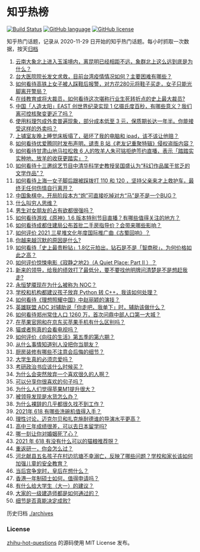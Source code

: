 # 知乎热榜
[![Build Status](https://github.com/ToWeLong/zhihu-hot-questions/workflows/CI/badge.svg)](https://github.com/ToWeLong/zhihu-hot-questions/actions)
[![GitHub language](https://img.shields.io/badge/language-golang-orange.svg)](https://golang.org/)
[![GitHub license](https://img.shields.io/github/license/ToWeLong/zhihu-hot-questions)](https://github.com/ToWeLong/zhihu-hot-questions/blob/main/LICENSE)

知乎热门话题，记录从 2020-11-29 日开始的知乎热门话题。每小时抓取一次数据，按天[归档](./archives)

<!-- BEGIN -->

1. [云南大象北上进入玉溪境内，离昆明已经相距不远，象群北上这么远到底是为什么？](https://www.zhihu.com/question/461780294)
1. [台大医院院长发文求救，目前台湾疫情情况如何？主要困难有哪些？](https://www.zhihu.com/question/461718906)
1. [如何看待高铁上女子被人踩鞋后报警，对方花280元将鞋子买走，女子只能光脚离开警局？](https://www.zhihu.com/question/461397187)
1. [在线教育或将大裁员，如何看待这次堪称行业生死转折点的史上最大裁员?](https://www.zhihu.com/question/461837840)
1. [中国「人造太阳」EAST 创世界纪录实现 1 亿摄氏度百秒，有哪些意义？我们离可控核聚变更近了吗？](https://www.zhihu.com/question/461890685)
1. [使用料理包成外卖普遍现象，部分成本低至 3 元，保质期长达一年半。你能接受这样的外卖吗？](https://www.zhihu.com/question/461747523)
1. [上铺室友晚上睡觉床板塌了，砸坏了我的电脑和 ipad，该不该让他赔？](https://www.zhihu.com/question/460572374)
1. [如何看待优爱腾同时发布声明，谴责 B 站《老友记重聚特辑》侵权盗版内容？](https://www.zhihu.com/question/461879768)
1. [如何看待甘肃山地马拉松救 6 人的牧羊人朱可铭拒绝签约直播，表示「踏踏实实种地、放羊的收获更踏实」？](https://www.zhihu.com/question/461751615)
1. [如何看待十三邀综艺节目中清华科学史教授吴国盛认为“科幻作品属于贫乏的文学作品”？](https://www.zhihu.com/question/461687691)
1. [如何看待上海一女子脚后跟被踩拨打 110 和 120 ，坚持父亲来才上救护车，最终无任何伤情自行离开？](https://www.zhihu.com/question/461492198)
1. [中国象棋中，开局阶段本方“炮”可直接吃掉对方“马”是不是一个BUG？](https://www.zhihu.com/question/41478929)
1. [什么叫穷人思维？](https://www.zhihu.com/question/458970752)
1. [男生对女朋友的占有欲都很强吗？](https://www.zhihu.com/question/332142062)
1. [如何看待游戏《原神》1.6 版本特别节目直播？有哪些值得关注的地方？](https://www.zhihu.com/question/461839789)
1. [如何看待成都住建局公布首批二手房指导价？会带来哪些影响？](https://www.zhihu.com/question/461860619)
1. [如何评价 2021 三星堆文化年度国际推广曲《古蜀回响》？](https://www.zhihu.com/question/461933253)
1. [你越来越沉默的原因是什么?](https://www.zhihu.com/question/412546017)
1. [如何看待「史上最贵粉钻」1.8亿元拍出，钻石是不是「智商税」，为何价格如此之高？](https://www.zhihu.com/question/461615316)
1. [如何评价惊悚电影《寂静之地2》（A Quiet Place: Part II ）？](https://www.zhihu.com/question/370601326)
1. [新来的领导，给我的绩效打了最低分，要不要找他明牌问清楚是不是想赶我走?](https://www.zhihu.com/question/454250798)
1. [永恒梦魇现在为什么被称为 NOC？](https://www.zhihu.com/question/282834520)
1. [学校和机构都建议孩子放弃 Python 转 C++，我该如何处理？](https://www.zhihu.com/question/460432138)
1. [如何看待《理想照耀中国》中赵丽颖的演技？](https://www.zhihu.com/question/461761569)
1. [英雄联盟 ADC 对辅助说「你走吧，我单下」时，辅助该做什么？](https://www.zhihu.com/question/461571906)
1. [如何看待郑州常住人口 1260 万，首次问鼎中部人口第一大城？](https://www.zhihu.com/question/461641467)
1. [在苹果官网和在京东买苹果手机有什么区别吗？](https://www.zhihu.com/question/381430800)
1. [猫或者狗真的会看电视吗？](https://www.zhihu.com/question/31559547)
1. [如何评价《向往的生活》第五季的第六期？](https://www.zhihu.com/question/461905165)
1. [从什么事情知道别人没把你当朋友？](https://www.zhihu.com/question/360519545)
1. [厨房装修有哪些不注意会后悔的细节？](https://www.zhihu.com/question/340540614)
1. [大学生真的必须恋爱吗？](https://www.zhihu.com/question/460593007)
1. [考研政治书应该什么时候买？](https://www.zhihu.com/question/454824118)
1. [为什么会突然放弃一个喜欢很久的人啊？](https://www.zhihu.com/question/460720687)
1. [可以分享你很喜欢的句子吗？](https://www.zhihu.com/question/455721542)
1. [为什么人们觉得苹果M1提升很大？](https://www.zhihu.com/question/461342293)
1. [被领导发现是水货怎么办？](https://www.zhihu.com/question/449779149)
1. [为什么裸辞的几乎都很久找不到工作？](https://www.zhihu.com/question/430872977)
1. [2021年 618 有哪些洗碗机值得入手？](https://www.zhihu.com/question/457255383)
1. [理性讨论，迈克尔贝和扎克施耐德谁的导演水平更高？](https://www.zhihu.com/question/461544127)
1. [高中三年成绩很差，可以去日本留学吗?](https://www.zhihu.com/question/455422060)
1. [哪一刻让你对婚姻死了心？](https://www.zhihu.com/question/311171163)
1. [2021 年 618 有没有什么可以的猫粮推荐呀？](https://www.zhihu.com/question/455949023)
1. [重返研一，你会怎么过？](https://www.zhihu.com/question/351675467)
1. [河北献县五名孩子在村边坑塘不幸溺亡，反映了哪些问题？学校和家长该如何加强儿童的安全教育？](https://www.zhihu.com/question/460922649)
1. [当后宫争宠时，皇后在想什么？](https://www.zhihu.com/question/453175790)
1. [香港一年制硕士如何，值得申请吗？](https://www.zhihu.com/question/328725210)
1. [有什么给大学生（大一）的建议？](https://www.zhihu.com/question/454325478)
1. [大家的一级建造师都是如何通过的？](https://www.zhihu.com/question/446875392)
1. [细节是否真能决定成败?](https://www.zhihu.com/question/461706209)

<!-- END -->

历史归档 [./archives](./archives)


### License
[zhihu-hot-questions](https://github.com/towelong/zhihu-hot-questions) 的源码使用 MIT License 发布。